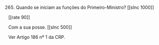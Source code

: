265. Quando se iniciam as funções do Primeiro-Ministro?
[[slnc 1000]]

[[rate 90]]

Com a sua posse.
[[slnc 500]]

Ver Artigo 186 nº 1 da CRP.
